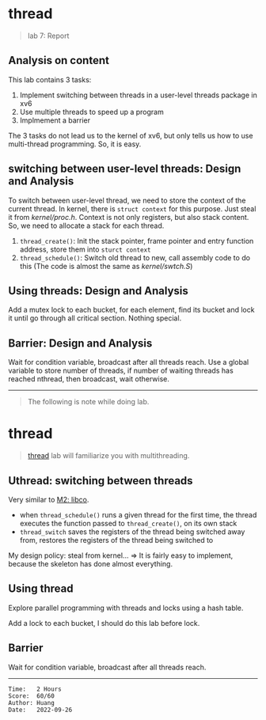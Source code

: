 # thread

> lab 7: Report

## Analysis on content

This lab contains 3 tasks:
1. Implement switching between threads in a user-level threads package in xv6
2. Use multiple threads to speed up a program
3. Implmement a barrier

The 3 tasks do not lead us to the kernel of xv6, but only tells us how to use
multi-thread programming. So, it is easy.

## switching between user-level threads: Design and Analysis

To switch between user-level thread, we need to store the context of the current
thread. In kernel, there is `struct context` for this purpose. Just steal it
from *kernel/proc.h*. Context is not only registers, but also stack content. So,
we need to allocate a stack for each thread.

1. `thread_create()`: Init the stack pointer, frame pointer and entry function
   address, store them into `sturct context`
2. `thread_schedule()`: Switch old thread to new, call assembly code to do this
   (The code is almost the same as *kernel/swtch.S*)

## Using threads: Design and Analysis

Add a mutex lock to each bucket, for each element, find its bucket and lock it
until go through all critical section. Nothing special.

## Barrier: Design and Analysis

Wait for condition variable, broadcast after all threads reach. Use a global
variable to store number of threads, if number of waiting threads has reached
nthread, then broadcast, wait otherwise.

---

> The following is note while doing lab.

# thread

> [thread](https://pdos.csail.mit.edu/6.S081/2020/labs/thread.html) lab will
> familiarize you with multithreading.

## Uthread: switching between threads

Very similar to [M2: libco](http://jyywiki.cn/OS/2022/labs/M2).

* when `thread_schedule()` runs a given thread for the first time, the thread
  executes the function passed to `thread_create()`, on its own stack
* `thread_switch` saves the registers of the thread being switched away from,
  restores the registers of the thread being switched to

My design policy: steal from kernel... =>
It is fairly easy to implement, because the skeleton has done almost everything.

## Using thread

Explore parallel programming with threads and locks using a hash table.

Add a lock to each bucket, I should do this lab before lock.

## Barrier

Wait for condition variable, broadcast after all threads reach.

---

```
Time:   2 Hours
Score:  60/60
Author: Huang
Date:   2022-09-26
```

